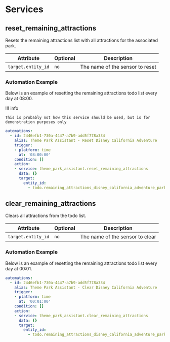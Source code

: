 # Services

## reset_remaining_attractions

Resets the remaining attractions list with all attractions for the associated park.

| Attribute                | Optional | Description                                                                                                           |
| ------------------------ | -------- | ------------------------------- |
| `target.entity_id`       | `no`     | The name of the sensor to reset |

### Automation Example

Below is an example of resetting the remaining attractions todo list every day at 08:00.

!!! info

    This is probably not how this service should be used, but is for demonstration purposes only

```yaml
automations:
  - id: 2446efb1-730a-4447-a7b9-add5f778a334
    alias: Theme Park Assistant - Reset Disney California Adventure
    trigger:
    - platform: time
      at: '08:00:00'
    condition: []
    action:
    - service: theme_park_assistant.reset_remaining_attractions
      data: {}
      target:
        entity_id:
          - todo.remaining_attractions_disney_california_adventure_park
```

## clear_remaining_attractions

Clears all attractions from the todo list.

| Attribute                | Optional | Description                                                                                                           |
| ------------------------ | -------- | ------------------------------- |
| `target.entity_id`       | `no`     | The name of the sensor to clear |

### Automation Example

Below is an example of resetting the remaining attractions todo list every day at 00:01.

```yaml
automations:
  - id: 2446efb1-730a-4447-a7b9-add5f778a334
    alias: Theme Park Assistant - Clear Disney California Adventure
    trigger:
    - platform: time
      at: '00:01:00'
    condition: []
    action:
    - service: theme_park_assistant.clear_remaining_attractions
      data: {}
      target:
        entity_id:
          - todo.remaining_attractions_disney_california_adventure_park
```
